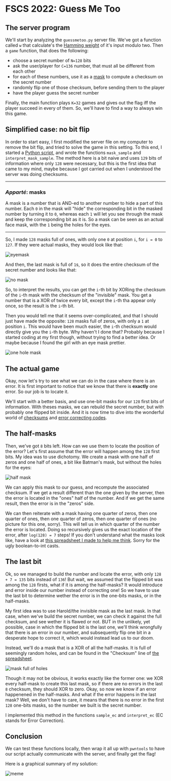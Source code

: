 # FSCS 2022: Guess Me Too

## The server program

We'll start by analyzing the `guessmetoo.py` server file. We've got a function called `w` that calculate's the [Hamming weight](https://en.wikipedia.org/wiki/Hamming_weight) of it's input modulo two. Then a `game` function, that does the following:
- choose a secret number of `N=128` bits
- ask the user/player for `C=136` number, that must all be different from each other
- for each of these numbers, use it as a [mask](https://en.wikipedia.org/wiki/Mask_(computing)) to compute a checksum on the secret number
- randomly flip one of those checksum, before sending them to the player
- have the player guess the secret number

Finally, the main function plays `K=32` games and gives out the flag iff the player succeed in every of them. So, we'll have to find a way to always win this game.

## Simplified case: no bit flip

In order to start easy, I first modified the server file on my computer to remove the bit flip, and tried to solve the game in this setting. To this end, I started a [Python script](attack.py), and wrote the functions `mask_sample` and `interpret_mask_sample`. The method here is a bit naive and uses `129` bits of information where only `128` were necessary, but this is the first idea that came to my mind, maybe because I got carried out when I understood the server was doing checksums.

--- 

### *Apparté*: masks

A mask is a number that is AND-ed to another number to hide a part of this number. Each `0` in the mask will "hide" the corresponding bit in the masked number by turning it to `0`, whereas each `1` will let you see through the mask and keep the corresponding bit as it is. So a mask can be seen as an actual face mask, with the `1` being the holes for the eyes.

---

So, I made `128` masks full of ones, with only one `0` at position `i`, for `i = 0` to `127`. If they were actual masks, they would look like that:

![eyemask](cacheOeil.jpg)

And then, the last mask is full of `1`s, so it does the entire checksum of the secret number and looks like that:

![no mask](hidethepainharold.jpg)

So, to interpret the results, you can get the `i`-th bit by XORing the checksum of the `i`-th mask with the checksum of the "invisible" mask. You get a number that is a XOR of twice every bit, except the `i`-th tha appear only once, so the result is the `i`-th bit.

Then you would tell me that it seems over-complicated, and that I should just have made the opposite: `128` masks full of zeros, with only a `1` at position `i`. This would have been much easier, the `i`-th checksum would directly give you the `i`-th byte. Why haven't I done that? Probably because I started coding at my first though, without trying to find a better idea. Or maybe because I found the girl with an eye mask prettier.

![one hole mask](masqueUnTrou.jpg)

## The actual game

Okay, now let's try to see what we can do in the case where there is an error. It is first important to notice that we know that there is **exactly** one error. So our job is to locate it.

We'll start with a better basis, and use one-bit masks for our `128` first bits of information. With theses masks, we can rebuild the secret number, but with probably one flipped bit inside. And it is now time to dive into the wonderful world of [checksums](https://en.wikipedia.org/wiki/Checksum) and [error correcting codes](https://en.wikipedia.org/wiki/Error_detection).

## The half-masks

Then, we've got `8` bits left. How can we use them to locate the position of the error? Let's first assume that the error will happen among the `128` first bits. My idea was to use dichotomy. We create a mask with one half of zeros and one half of ones, a bit like Batman's mask, but without the holes for the eyes:

![half mask](halfMask.jpg)

We can apply this mask to our guess, and recompute the associated checksum. If we get a result different than the one given by the server, then the error is located in the "ones" half of the number. And if we get the same result, then the error is in the "zeros" side.

We can then reiterate with a mask having one quarter of zeros, then one quarter of ones, then one quarter of zeros, then one quarter of ones (no picture for this one, sorry). This will tell us in which quarter of the number the error is located.
Doing so recursively gives us the exact location of the error, after `log(128) = 7` steps! If you don't understand what the masks look like, have a look at [this spreadsheet I made to help me think](masks.ods). Sorry for the ugly boolean-to-int casts.

## The last bit

Ok, so we managed to build the number and locate the error, with only `128 + 7 = 135` bits instead of `136`! But wait, we assumed that the flipped bit was among the `128` firsts, what if it is among the half-masks? It would introduce and error inside our number instead of correcting one! So we have to use the last bit to determine wether the error is in the one-bits masks, or in the half-masks.

My first idea was to use Harold/the invisible mask as the last mask. In that case, when we've build the secret number, we can check it against the full checksum, and see wether it is flawed or not. BUT in the unlikely, yet possible, case in which the flipped bit is the last one, we'll think wrongfully that there is an error in our number, and subsequently flip one bit in a desperate hope to correct it, which would instead lead us to our doom.

Instead, we'll do a mask that is a XOR of all the half-masks. It is full of seemingly random holes, and can be found in the "Checksum" line of  [the spreadsheet](masks.ods).

![mask full of holes](jason-voorhees.jpg)

Though it may not be obvious, it works exactly like the former one: we XOR every half-mask to create this last mask, so if there are no errors in the last `8` checksum, they should XOR to zero.
Okay, so now we know if an error happenened in the half-masks. And what if the error happens in the last mask? Well, we don't have to care, it means that there is no error in the first `128` one-bits masks, so the number we built is the secret number.

I implemented this method in the functions `sample_ec` and `interpret_ec` (EC stands for Error Correction).

## Conclusion

We can test these functions locally, then wrap it all up with `pwntools` to have our script actually communicate with the server, and finally get the flag!

Here is a graphical summary of my solution:

![meme](meme.png)